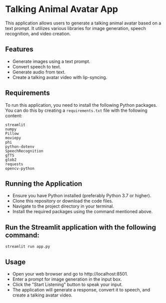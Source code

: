 # Talking Animal Avatar App

This application allows users to generate a talking animal avatar based on a text prompt. It utilizes various libraries for image generation, speech recognition, and video creation.

## Features

- Generate images using a text prompt.
- Convert speech to text.
- Generate audio from text.
- Create a talking avatar video with lip-syncing.

## Requirements

To run this application, you need to install the following Python packages. You can do this by creating a `requirements.txt` file with the following content:

```plaintext
streamlit
numpy
Pillow
moviepy
phi
python-dotenv
SpeechRecognition
gTTS
glob2
requests
opencv-python
```

## Running the Application
- Ensure you have Python installed (preferably Python 3.7 or higher).
- Clone this repository or download the code files.
- Navigate to the project directory in your terminal.
- Install the required packages using the command mentioned above.

## Run the Streamlit application with the following command:

```
streamlit run app.py

```

## Usage
- Open your web browser and go to http://localhost:8501.
- Enter a prompt for image generation in the input box.
- Click the "Start Listening" button to speak your input.
- The application will generate a response, convert it to speech, and create a talking avatar video.

